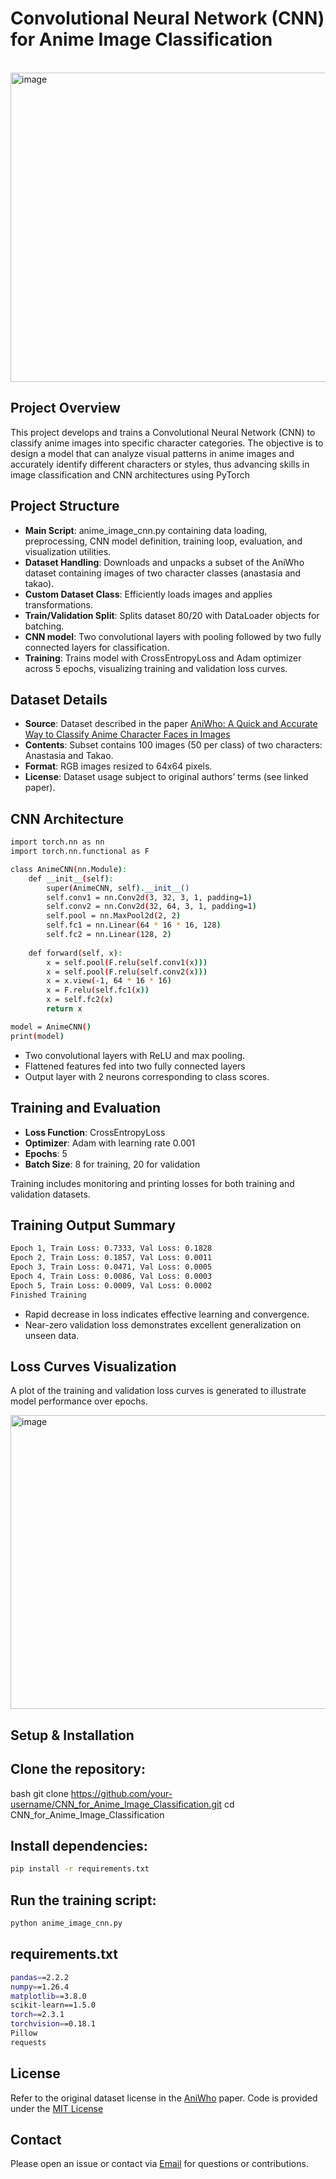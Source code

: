 # Convolutional Neural Network (CNN) for Anime Image Classification

<br>

<img width="982" height="495" alt="image" src="https://github.com/user-attachments/assets/91b96ec8-0d29-4f31-9ad3-3d89824697b2" />

<br>

## Project Overview

This project develops and trains a Convolutional Neural Network (CNN) to classify anime images into specific character categories. The objective is to design a model that can analyze visual patterns in anime images and accurately identify different characters or styles, thus advancing skills in image classification and CNN architectures using PyTorch

## Project Structure

- **Main Script**: anime_image_cnn.py containing data loading, preprocessing, CNN model definition, training loop, evaluation, and visualization utilities.
- **Dataset Handling**: Downloads and unpacks a subset of the AniWho dataset containing images of two character classes (anastasia and takao).
- **Custom Dataset Class**: Efficiently loads images and applies transformations.
- **Train/Validation Split**: Splits dataset 80/20 with DataLoader objects for batching.
- **CNN model**: Two convolutional layers with pooling followed by two fully connected layers for classification.
- **Training**: Trains model with CrossEntropyLoss and Adam optimizer across 5 epochs, visualizing training and validation loss curves.

## Dataset Details

- **Source**: Dataset described in the paper [AniWho: A Quick and Accurate Way to Classify Anime Character Faces in Images](https://arxiv.org/pdf/2208.11012v3)
- **Contents**: Subset contains 100 images (50 per class) of two characters: Anastasia and Takao.
- **Format**: RGB images resized to 64x64 pixels.
- **License**: Dataset usage subject to original authors’ terms (see linked paper).

## CNN Architecture

```bash
import torch.nn as nn
import torch.nn.functional as F

class AnimeCNN(nn.Module):
    def __init__(self):
        super(AnimeCNN, self).__init__()
        self.conv1 = nn.Conv2d(3, 32, 3, 1, padding=1)
        self.conv2 = nn.Conv2d(32, 64, 3, 1, padding=1)
        self.pool = nn.MaxPool2d(2, 2)
        self.fc1 = nn.Linear(64 * 16 * 16, 128)
        self.fc2 = nn.Linear(128, 2)
        
    def forward(self, x):
        x = self.pool(F.relu(self.conv1(x)))
        x = self.pool(F.relu(self.conv2(x)))
        x = x.view(-1, 64 * 16 * 16)
        x = F.relu(self.fc1(x))
        x = self.fc2(x)
        return x

model = AnimeCNN()
print(model)
```

- Two convolutional layers with ReLU and max pooling.
- Flattened features fed into two fully connected layers
- Output layer with 2 neurons corresponding to class scores.

## Training and Evaluation

- **Loss Function**: CrossEntropyLoss
- **Optimizer**: Adam with learning rate 0.001
- **Epochs**: 5
- **Batch Size**: 8 for training, 20 for validation
  
Training includes monitoring and printing losses for both training and validation datasets.

## Training Output Summary

```bash
Epoch 1, Train Loss: 0.7333, Val Loss: 0.1828
Epoch 2, Train Loss: 0.1857, Val Loss: 0.0011
Epoch 3, Train Loss: 0.0471, Val Loss: 0.0005
Epoch 4, Train Loss: 0.0086, Val Loss: 0.0003
Epoch 5, Train Loss: 0.0009, Val Loss: 0.0002
Finished Training
```

- Rapid decrease in loss indicates effective learning and convergence.
- Near-zero validation loss demonstrates excellent generalization on unseen data.

## Loss Curves Visualization

A plot of the training and validation loss curves is generated to illustrate model performance over epochs.

<img width="846" height="470" alt="image" src="https://github.com/user-attachments/assets/08d3ae32-d1ee-478b-bc6e-1096e43a2039" />

## Setup & Installation

## Clone the repository:

bash
git clone https://github.com/your-username/CNN_for_Anime_Image_Classification.git
cd CNN_for_Anime_Image_Classification

## Install dependencies:

```bash
pip install -r requirements.txt
```

## Run the training script:

```bash
python anime_image_cnn.py
```

## requirements.txt
```bash
pandas==2.2.2
numpy==1.26.4
matplotlib==3.8.0
scikit-learn==1.5.0
torch==2.3.1
torchvision==0.18.1
Pillow
requests
```

## License

Refer to the original dataset license in the [AniWho](https://arxiv.org/pdf/2208.11012v3) paper.
Code is provided under the [MIT License](LICENSE)

## Contact

Please open an issue or contact via [Email](mailto:olwinchristian1626@gmail.com) for questions or contributions.
